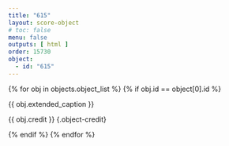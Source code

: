 ```yaml
---
title: "615"
layout: score-object
# toc: false
menu: false
outputs: [ html ]
order: 15730
object:
  - id: "615"
---
```


{% for obj in objects.object_list %}
{% if obj.id == object[0].id %}

{{ obj.extended_caption }}

{{ obj.credit }} {.object-credit}

{% endif %}
{% endfor %}
